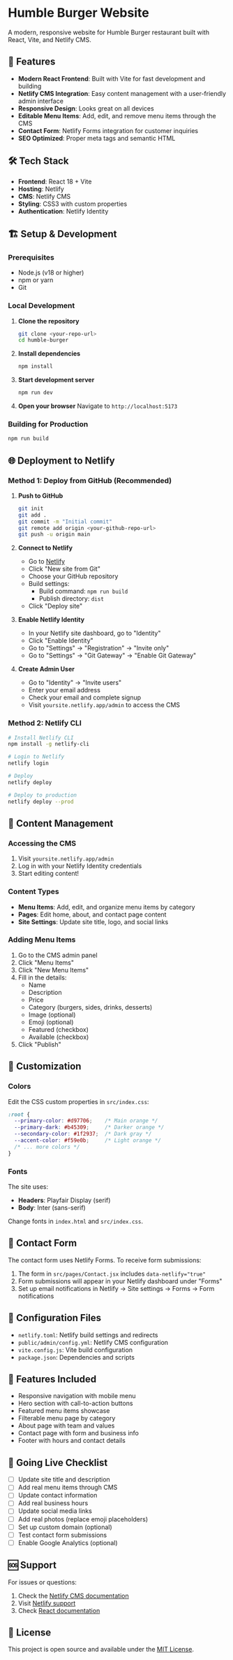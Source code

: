 # Humble Burger Website

A modern, responsive website for Humble Burger restaurant built with React, Vite, and Netlify CMS.

## 🚀 Features

- **Modern React Frontend**: Built with Vite for fast development and building
- **Netlify CMS Integration**: Easy content management with a user-friendly admin interface
- **Responsive Design**: Looks great on all devices
- **Editable Menu Items**: Add, edit, and remove menu items through the CMS
- **Contact Form**: Netlify Forms integration for customer inquiries
- **SEO Optimized**: Proper meta tags and semantic HTML

## 🛠️ Tech Stack

- **Frontend**: React 18 + Vite
- **Hosting**: Netlify
- **CMS**: Netlify CMS
- **Styling**: CSS3 with custom properties
- **Authentication**: Netlify Identity

## 🏗️ Setup & Development

### Prerequisites

- Node.js (v18 or higher)
- npm or yarn
- Git

### Local Development

1. **Clone the repository**
   ```bash
   git clone <your-repo-url>
   cd humble-burger
   ```

2. **Install dependencies**
   ```bash
   npm install
   ```

3. **Start development server**
   ```bash
   npm run dev
   ```

4. **Open your browser**
   Navigate to `http://localhost:5173`

### Building for Production

```bash
npm run build
```

## 🌐 Deployment to Netlify

### Method 1: Deploy from GitHub (Recommended)

1. **Push to GitHub**
   ```bash
   git init
   git add .
   git commit -m "Initial commit"
   git remote add origin <your-github-repo-url>
   git push -u origin main
   ```

2. **Connect to Netlify**
   - Go to [Netlify](https://netlify.com)
   - Click "New site from Git"
   - Choose your GitHub repository
   - Build settings:
     - Build command: `npm run build`
     - Publish directory: `dist`
   - Click "Deploy site"

3. **Enable Netlify Identity**
   - In your Netlify site dashboard, go to "Identity"
   - Click "Enable Identity"
   - Go to "Settings" → "Registration" → "Invite only"
   - Go to "Settings" → "Git Gateway" → "Enable Git Gateway"

4. **Create Admin User**
   - Go to "Identity" → "Invite users"
   - Enter your email address
   - Check your email and complete signup
   - Visit `yoursite.netlify.app/admin` to access the CMS

### Method 2: Netlify CLI

```bash
# Install Netlify CLI
npm install -g netlify-cli

# Login to Netlify
netlify login

# Deploy
netlify deploy

# Deploy to production
netlify deploy --prod
```

## 📝 Content Management

### Accessing the CMS

1. Visit `yoursite.netlify.app/admin`
2. Log in with your Netlify Identity credentials
3. Start editing content!

### Content Types

- **Menu Items**: Add, edit, and organize menu items by category
- **Pages**: Edit home, about, and contact page content
- **Site Settings**: Update site title, logo, and social links

### Adding Menu Items

1. Go to the CMS admin panel
2. Click "Menu Items"
3. Click "New Menu Items"
4. Fill in the details:
   - Name
   - Description  
   - Price
   - Category (burgers, sides, drinks, desserts)
   - Image (optional)
   - Emoji (optional)
   - Featured (checkbox)
   - Available (checkbox)
5. Click "Publish"

## 🎨 Customization

### Colors

Edit the CSS custom properties in `src/index.css`:

```css
:root {
  --primary-color: #d97706;    /* Main orange */
  --primary-dark: #b45309;     /* Darker orange */
  --secondary-color: #1f2937;  /* Dark gray */
  --accent-color: #f59e0b;     /* Light orange */
  /* ... more colors */
}
```

### Fonts

The site uses:
- **Headers**: Playfair Display (serif)
- **Body**: Inter (sans-serif)

Change fonts in `index.html` and `src/index.css`.

## 📧 Contact Form

The contact form uses Netlify Forms. To receive form submissions:

1. The form in `src/pages/Contact.jsx` includes `data-netlify="true"`
2. Form submissions will appear in your Netlify dashboard under "Forms"
3. Set up email notifications in Netlify → Site settings → Forms → Form notifications

## 🔧 Configuration Files

- `netlify.toml`: Netlify build settings and redirects
- `public/admin/config.yml`: Netlify CMS configuration
- `vite.config.js`: Vite build configuration
- `package.json`: Dependencies and scripts

## 📱 Features Included

- Responsive navigation with mobile menu
- Hero section with call-to-action buttons
- Featured menu items showcase
- Filterable menu page by category
- About page with team and values
- Contact page with form and business info
- Footer with hours and contact details

## 🚀 Going Live Checklist

- [ ] Update site title and description
- [ ] Add real menu items through CMS
- [ ] Update contact information
- [ ] Add real business hours
- [ ] Update social media links
- [ ] Add real photos (replace emoji placeholders)
- [ ] Set up custom domain (optional)
- [ ] Test contact form submissions
- [ ] Enable Google Analytics (optional)

## 🆘 Support

For issues or questions:
1. Check the [Netlify CMS documentation](https://www.netlifycms.org/docs/)
2. Visit [Netlify support](https://www.netlify.com/support/)
3. Check [React documentation](https://react.dev/)

## 📄 License

This project is open source and available under the [MIT License](LICENSE).
